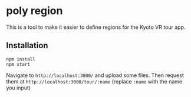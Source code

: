 # poly region

This is a tool to make it easier to define regions for the Kyoto VR tour app.

## Installation

```
npm install
npm start
```

Navigate to `http://localhost:3000/` and upload some files. Then request them at
`http://localhost:3000/tour/:name` (replace `:name` with the name you input)
